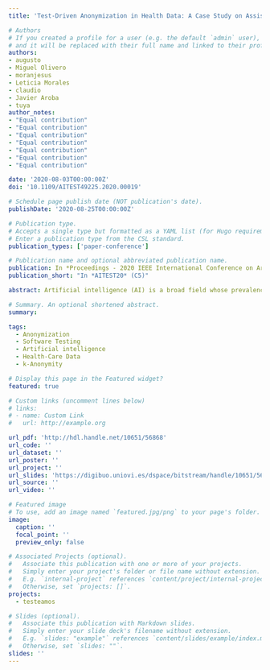 ```yaml
---
title: 'Test-Driven Anonymization in Health Data: A Case Study on Assistive Reproduction'

# Authors
# If you created a profile for a user (e.g. the default `admin` user), write the username (folder name) here
# and it will be replaced with their full name and linked to their profile.
authors:
- augusto
- Miguel Olivero
- moranjesus
- Leticia Morales
- claudio
- Javier Aroba
- tuya
author_notes:
- "Equal contribution"
- "Equal contribution"
- "Equal contribution"
- "Equal contribution"
- "Equal contribution"
- "Equal contribution"
- "Equal contribution"

date: '2020-08-03T00:00:00Z'
doi: '10.1109/AITEST49225.2020.00019'

# Schedule page publish date (NOT publication's date).
publishDate: '2020-08-25T00:00:00Z'

# Publication type.
# Accepts a single type but formatted as a YAML list (for Hugo requirements).
# Enter a publication type from the CSL standard.
publication_types: ['paper-conference']

# Publication name and optional abbreviated publication name.
publication: In *Proceedings - 2020 IEEE International Conference on Artificial Intelligence Testing, AITest 2020*
publication_short: "In *AITEST20* (C5)"

abstract: Artificial intelligence (AI) is a broad field whose prevalence in the health sector has increased during recent years. Clinical data are the basic staple that feeds intelligent healthcare applications, but due to its sensitive character, its sharing and usage by third parties require compliance with both confidentiality agreements and security measures. Data Anonymization emerges as a solution to both increasing the data privacy and reducing the risk against unintentional disclosure of sensitive information through data modifications. Despite the anonymization improves privacy, the diverse modifications also harm the data functional suitability. These data modifications can affect to the applications that employ the anonymized data, especially those that are data-centric as the AI tools. To obtain a trade-off between both qualities (privacy and functional suitability), we use the Test-Driven Anonymization (TDA) approach, which anonymizes incrementally the data to train the AI tools and validate with the real data until maximize its quality. The approach is evaluated in a real-world dataset from the Spanish Institute for the Study of the Biology of Human Reproduction (INEBIR). The anonymized datasets are used to train AI tools and select the dataset that gets the best trade-off between privacy and functional quality requirements. The results show that TDA can be successfully applied to anonymize the clinical data of the INEBIR, allowing third parties to transfer without transgressing the user privacy and develop useful AI Tools with the anonymized data.

# Summary. An optional shortened abstract.
summary:

tags: 
  - Anonymization
  - Software Testing
  - Artificial intelligence
  - Health-Care Data
  - k-Anonymity  

# Display this page in the Featured widget?
featured: true

# Custom links (uncomment lines below)
# links:
# - name: Custom Link
#   url: http://example.org

url_pdf: 'http://hdl.handle.net/10651/56868'
url_code: ''
url_dataset: ''
url_poster: ''
url_project: ''
url_slides: 'https://digibuo.uniovi.es/dspace/bitstream/handle/10651/56868/2020_07_AITEST20_TDA_Presentation.pdf?sequence=9&isAllowed=y'
url_source: ''
url_video: ''

# Featured image
# To use, add an image named `featured.jpg/png` to your page's folder.
image:
  caption: ''
  focal_point: ''
  preview_only: false

# Associated Projects (optional).
#   Associate this publication with one or more of your projects.
#   Simply enter your project's folder or file name without extension.
#   E.g. `internal-project` references `content/project/internal-project/index.md`.
#   Otherwise, set `projects: []`.
projects:
  - testeamos

# Slides (optional).
#   Associate this publication with Markdown slides.
#   Simply enter your slide deck's filename without extension.
#   E.g. `slides: "example"` references `content/slides/example/index.md`.
#   Otherwise, set `slides: ""`.
slides: ''
---
```



